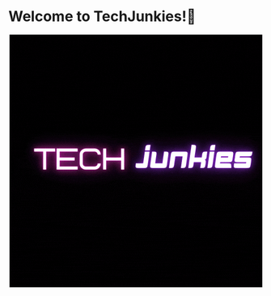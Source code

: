 # Welcome to TechJunkies!👋

<p align="center"><img align="center" src="https://github.com/TechJunkies-IIITK/welcome/blob/main/Tech.gif" style="vertical-align:middle"></p>

